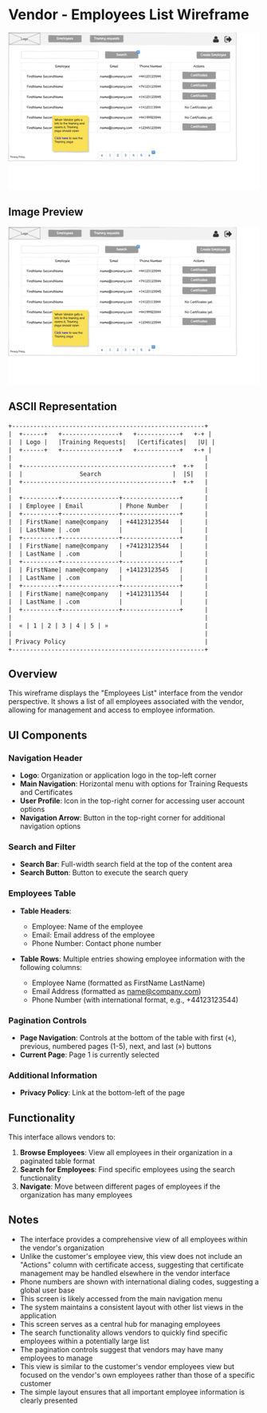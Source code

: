 # Vendor - Employees List Wireframe

![Vendor - Employees List](./v-employees.png)

## Image Preview

![Vendor - Employees List](./v-employees.png)

## ASCII Representation

```
+------------------------------------------------------+
|  +------+   +----------------+   +------------+   +-+ |
|  | Logo |   |Training Requests|   |Certificates|   |U| |
|  +------+   +----------------+   +------------+   +-+ |
|                                                      |
|  +------------------------------------------+  +-+   |
|  |                Search                    |  |S|   |
|  +------------------------------------------+  +-+   |
|                                                      |
|  +----------+----------------+----------------+      |
|  | Employee | Email          | Phone Number   |      |
|  +----------+----------------+----------------+      |
|  | FirstName| name@company   | +44123123544   |      |
|  | LastName | .com           |                |      |
|  +----------+----------------+----------------+      |
|  | FirstName| name@company   | +74123123544   |      |
|  | LastName | .com           |                |      |
|  +----------+----------------+----------------+      |
|  | FirstName| name@company   | +14123123545   |      |
|  | LastName | .com           |                |      |
|  +----------+----------------+----------------+      |
|  | FirstName| name@company   | +14123113544   |      |
|  | LastName | .com           |                |      |
|  +----------+----------------+----------------+      |
|                                                      |
|  « | 1 | 2 | 3 | 4 | 5 | »                           |
|                                                      |
| Privacy Policy                                       |
+------------------------------------------------------+
```

## Overview

This wireframe displays the "Employees List" interface from the vendor perspective. It shows a list of all employees associated with the vendor, allowing for management and access to employee information.

## UI Components

### Navigation Header
- **Logo**: Organization or application logo in the top-left corner
- **Main Navigation**: Horizontal menu with options for Training Requests and Certificates
- **User Profile**: Icon in the top-right corner for accessing user account options
- **Navigation Arrow**: Button in the top-right corner for additional navigation options

### Search and Filter
- **Search Bar**: Full-width search field at the top of the content area
- **Search Button**: Button to execute the search query

### Employees Table
- **Table Headers**:
  - Employee: Name of the employee
  - Email: Email address of the employee
  - Phone Number: Contact phone number

- **Table Rows**: Multiple entries showing employee information with the following columns:
  - Employee Name (formatted as FirstName LastName)
  - Email Address (formatted as name@company.com)
  - Phone Number (with international format, e.g., +44123123544)

### Pagination Controls
- **Page Navigation**: Controls at the bottom of the table with first («), previous, numbered pages (1-5), next, and last (») buttons
- **Current Page**: Page 1 is currently selected

### Additional Information
- **Privacy Policy**: Link at the bottom-left of the page

## Functionality

This interface allows vendors to:

1. **Browse Employees**: View all employees in their organization in a paginated table format
2. **Search for Employees**: Find specific employees using the search functionality
3. **Navigate**: Move between different pages of employees if the organization has many employees

## Notes

- The interface provides a comprehensive view of all employees within the vendor's organization
- Unlike the customer's employee view, this view does not include an "Actions" column with certificate access, suggesting that certificate management may be handled elsewhere in the vendor interface
- Phone numbers are shown with international dialing codes, suggesting a global user base
- This screen is likely accessed from the main navigation menu
- The system maintains a consistent layout with other list views in the application
- This screen serves as a central hub for managing employees
- The search functionality allows vendors to quickly find specific employees within a potentially large list
- The pagination controls suggest that vendors may have many employees to manage
- This view is similar to the customer's vendor employees view but focused on the vendor's own employees rather than those of a specific customer
- The simple layout ensures that all important employee information is clearly presented
